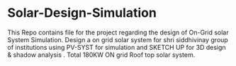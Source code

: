 # Solar-Design-Simulation
This Repo contains file for the project regarding the design of On-Grid solar System Simulation.
Design a on grid solar system for shri siddhivinay group of institutions
using PV-SYST for simulation and SKETCH UP for 3D design & shadow analysis .
Total 180KW ON grid Roof top solar system.
